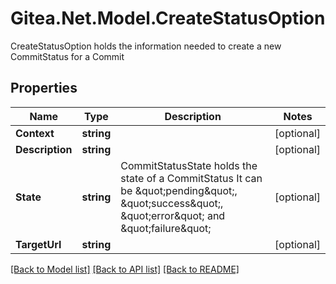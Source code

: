 # Gitea.Net.Model.CreateStatusOption
CreateStatusOption holds the information needed to create a new CommitStatus for a Commit

## Properties

Name | Type | Description | Notes
------------ | ------------- | ------------- | -------------
**Context** | **string** |  | [optional] 
**Description** | **string** |  | [optional] 
**State** | **string** | CommitStatusState holds the state of a CommitStatus It can be \&quot;pending\&quot;, \&quot;success\&quot;, \&quot;error\&quot; and \&quot;failure\&quot; | [optional] 
**TargetUrl** | **string** |  | [optional] 

[[Back to Model list]](../README.md#documentation-for-models) [[Back to API list]](../README.md#documentation-for-api-endpoints) [[Back to README]](../README.md)

